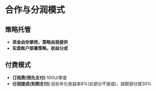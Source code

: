 # 合作与分润模式


## 策略托管

- **资金由你掌控，策略由我提供**
- **实盘账户部署策略，收益分成**

## 付费模式

- **订阅费(预先支付)**:100U/季度
- **分润提成(到期支付)**:目标年化收益率8%(此部分不提成)，超额部分提30%

